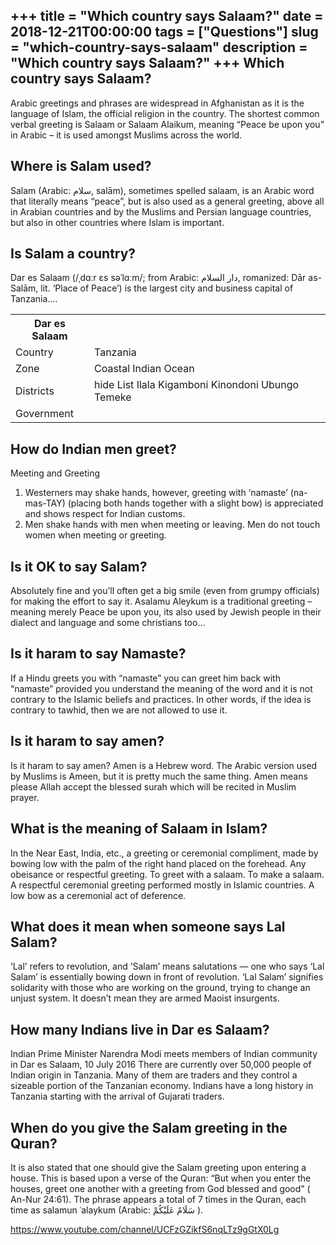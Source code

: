 +++
title = "Which country says Salaam?"
date = 2018-12-21T00:00:00
tags = ["Questions"]
slug = "which-country-says-salaam"
description = "Which country says Salaam?"
+++
Which country says Salaam?
--------------------------

Arabic greetings and phrases are widespread in Afghanistan as it is the language of Islam, the official religion in the country. The shortest common verbal greeting is Salaam or Salaam Alaikum, meaning “Peace be upon you” in Arabic – it is used amongst Muslims across the world.

Where is Salam used?
--------------------

Salam (Arabic: سلام‎, salām), sometimes spelled salaam, is an Arabic word that literally means “peace”, but is also used as a general greeting, above all in Arabian countries and by the Muslims and Persian language countries, but also in other countries where Islam is important.

Is Salam a country?
-------------------

Dar es Salaam (/ˌdɑːr ɛs səˈlɑːm/; from Arabic: دار السلام‎, romanized: Dār as-Salām, lit. ‘Place of Peace’) is the largest city and business capital of Tanzania….

<table><tr><th>Dar es Salaam</th></tr><tr><td>Country</td><td>Tanzania</td></tr><tr><td>Zone</td><td>Coastal Indian Ocean</td></tr><tr><td>Districts</td><td>hide List Ilala Kigamboni Kinondoni Ubungo Temeke</td></tr><tr><td>Government</td></tr></table>

How do Indian men greet?
------------------------

Meeting and Greeting

1. Westerners may shake hands, however, greeting with ‘namaste’ (na-mas-TAY) (placing both hands together with a slight bow) is appreciated and shows respect for Indian customs.
2. Men shake hands with men when meeting or leaving. Men do not touch women when meeting or greeting.

Is it OK to say Salam?
----------------------

Absolutely fine and you’ll often get a big smile (even from grumpy officials) for making the effort to say it. Asalamu Aleykum is a traditional greeting – meaning merely Peace be upon you, its also used by Jewish people in their dialect and language and some christians too…

Is it haram to say Namaste?
---------------------------

If a Hindu greets you with “namaste” you can greet him back with “namaste” provided you understand the meaning of the word and it is not contrary to the Islamic beliefs and practices. In other words, if the idea is contrary to tawhid, then we are not allowed to use it.

Is it haram to say amen?
------------------------

Is it haram to say amen? Amen is a Hebrew word. The Arabic version used by Muslims is Ameen, but it is pretty much the same thing. Amen means please Allah accept the blessed surah which will be recited in Muslim prayer.

What is the meaning of Salaam in Islam?
---------------------------------------

In the Near East, India, etc., a greeting or ceremonial compliment, made by bowing low with the palm of the right hand placed on the forehead. Any obeisance or respectful greeting. To greet with a salaam. To make a salaam. A respectful ceremonial greeting performed mostly in Islamic countries. A low bow as a ceremonial act of deference.

What does it mean when someone says Lal Salam?
----------------------------------------------

‘Lal’ refers to revolution, and ‘Salam’ means salutations — one who says ‘Lal Salam’ is essentially bowing down in front of revolution. ‘Lal Salam’ signifies solidarity with those who are working on the ground, trying to change an unjust system. It doesn’t mean they are armed Maoist insurgents.

How many Indians live in Dar es Salaam?
---------------------------------------

Indian Prime Minister Narendra Modi meets members of Indian community in Dar es Salaam, 10 July 2016 There are currently over 50,000 people of Indian origin in Tanzania. Many of them are traders and they control a sizeable portion of the Tanzanian economy. Indians have a long history in Tanzania starting with the arrival of Gujarati traders.

When do you give the Salam greeting in the Quran?
-------------------------------------------------

It is also stated that one should give the Salam greeting upon entering a house. This is based upon a verse of the Quran: “But when you enter the houses, greet one another with a greeting from God blessed and good” ( An-Nur 24:61). The phrase appears a total of 7 times in the Quran, each time as salamun ʿalaykum (Arabic: سَلَامٌ عَلَيْكُمْ ‎).

https://www.youtube.com/channel/UCFzGZikfS6nqLTz9gGtX0Lg